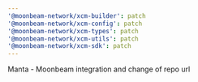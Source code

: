 ```yaml
---
'@moonbeam-network/xcm-builder': patch
'@moonbeam-network/xcm-config': patch
'@moonbeam-network/xcm-types': patch
'@moonbeam-network/xcm-utils': patch
'@moonbeam-network/xcm-sdk': patch
---
```


Manta - Moonbeam integration and change of repo url
